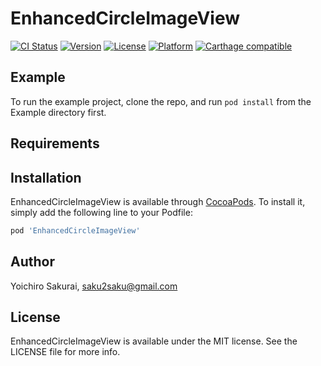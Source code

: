 # EnhancedCircleImageView
[![CI Status](http://img.shields.io/travis/saku/EnhancedCircleImageView.svg?style=flat)](https://travis-ci.org/saku/EnhancedCircleImageView)
[![Version](https://img.shields.io/cocoapods/v/EnhancedCircleImageView.svg?style=flat)](http://cocoapods.org/pods/EnhancedCircleImageView)
[![License](https://img.shields.io/cocoapods/l/EnhancedCircleImageView.svg?style=flat)](http://cocoapods.org/pods/EnhancedCircleImageView)
[![Platform](https://img.shields.io/cocoapods/p/EnhancedCircleImageView.svg?style=flat)](http://cocoapods.org/pods/EnhancedCircleImageView)
[![Carthage compatible](https://img.shields.io/badge/Carthage-compatible-4BC51D.svg?style=flat)](https://github.com/hsylife/SwiftyPickerPopover)

## Example
To run the example project, clone the repo, and run `pod install` from the Example directory first.

## Requirements

## Installation
EnhancedCircleImageView is available through [CocoaPods](http://cocoapods.org). To install
it, simply add the following line to your Podfile:
```ruby
pod 'EnhancedCircleImageView'
```

## Author
Yoichiro Sakurai, saku2saku@gmail.com

## License
EnhancedCircleImageView is available under the MIT license. See the LICENSE file for more info.
